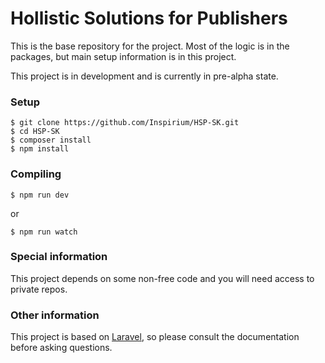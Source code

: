 # Hollistic Solutions for Publishers

This is the base repository for the project. Most of the logic is in the packages, but main setup information is in this project.

This project is in development and is currently in pre-alpha state.


### Setup
```
$ git clone https://github.com/Inspirium/HSP-SK.git
$ cd HSP-SK
$ composer install
$ npm install
```

### Compiling
```
$ npm run dev
```
or
```
$ npm run watch
```

### Special information

This project depends on some non-free code and you will need access to private repos.

### Other information

This project is based on [Laravel](https://laravel.com), so please consult the documentation before asking questions.